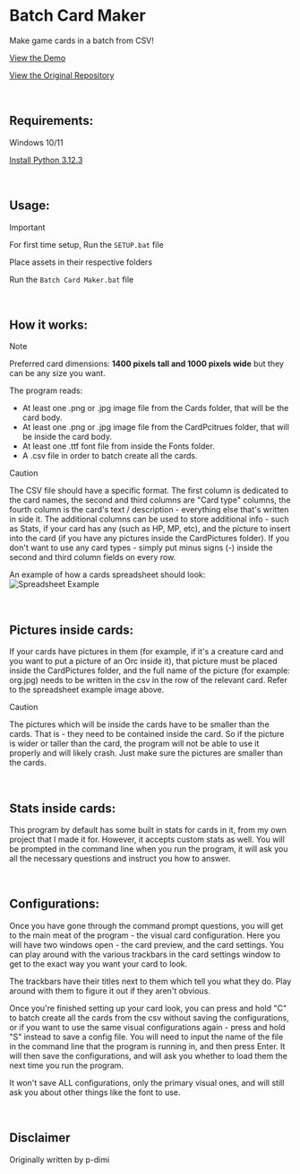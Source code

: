 # Batch Card Maker
Make game cards in a batch from CSV!

[View the Demo](https://youtu.be/8Xv3JhwMKsI)

[View the Original Repository](https://github.com/p-dimi/Batch-Card-Maker)

&nbsp;
## Requirements:
Windows 10/11

[Install Python 3.12.3](https://www.python.org/downloads/release/python-3123/) 

&nbsp;
## Usage:
> [!IMPORTANT]
For first time setup, Run the `SETUP.bat` file

Place assets in their respective folders

Run the `Batch Card Maker.bat` file

&nbsp;
## How it works:
> [!NOTE]
Preferred card dimensions: **1400 pixels tall and 1000 pixels wide** but they can be any size you want.

The program reads:
* At least one .png or .jpg image file from the Cards folder, that will be the card body.
* At least one .png or .jpg image file from the CardPcitrues folder, that will be inside the card body.
* At least one .ttf font file from inside the Fonts folder.
* A .csv file in order to batch create all the cards.

> [!CAUTION]
The CSV file should have a specific format. The first column is dedicated to the card names, the second and third columns are "Card type" columns, the fourth column is the card's text / description - everything else that's written in side it.
The additional columns can be used to store additional info - such as Stats, if your card has any (such as HP, MP, etc), and the picture to insert into the card (if you have any pictures inside the CardPictures folder).
If you don't want to use any card types - simply put minus signs (-) inside the second and third column fields on every row.

An example of how a cards spreadsheet should look:
![Spreadsheet Example](spreadsheet_example.png)

&nbsp;
## Pictures inside cards:
If your cards have pictures in them (for example, if it's a creature card and you want to put a picture of an Orc inside it), that picture must be placed inside the CardPictures folder, and the full name of the picture (for example: org.jpg) needs to be written in the csv in the row of the relevant card.
Refer to the spreadsheet example image above.

> [!CAUTION]
The pictures which will be inside the cards have to be smaller than the cards. That is - they need to be contained inside the card. So if the picture is wider or taller than the card, the program will not be able to use it properly and will likely crash.
Just make sure the pictures are smaller than the cards.

&nbsp;
## Stats inside cards:
This program by default has some built in stats for cards in it, from my own project that I made it for. However, it accepts custom stats as well. You will be prompted in the command line when you run the program, it will ask you all the necessary questions and instruct you how to answer.

&nbsp;
## Configurations:
Once you have gone through the command prompt questions, you will get to the main meat of the program - the visual card configuration.
Here you will have two windows open - the card preview, and the card settings. You can play around with the various trackbars in the card settings window to get to the exact way you want your card to look.

The trackbars have their titles next to them which tell you what they do.
Play around with them to figure it out if they aren't obvious.

Once you're finished setting up your card look, you can press and hold "C" to batch create all the cards from the csv without saving the configurations, or if you want to use the same visual configurations again - press and hold "S" instead to save a config file.
You will need to input the name of the file in the command line that the program is running in, and then press Enter.
It will then save the configurations, and will ask you whether to load them the next time you run the program.

It won't save ALL configurations, only the primary visual ones, and will still ask you about other things like the font to use.

&nbsp;
## Disclaimer
Originally written by p-dimi
